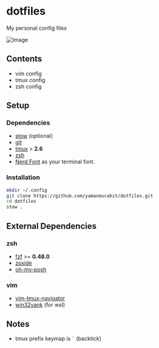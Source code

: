 # dotfiles

My personal config files

![Image](https://github.com/user-attachments/assets/c070bcd8-f866-4f7b-ad56-0d2a56a3a10e)

## Contents

- vim config
- tmux config
- zsh config

## Setup

### Dependencies

- [stow](https://github.com/aspiers/stow) (optional)
- [git](https://wiki.archlinux.org/title/git)
- [tmux](https://wiki.archlinux.org/title/tmux) > **2.6**
- [zsh](https://wiki.archlinux.org/title/zsh)
- [Nerd Font](https://www.nerdfonts.com/) as your terminal font.

### Installation

```bash
mkdir ~/.config
git clone https://github.com/yamanmucahit/dotfiles.git
cd dotfiles
stow .
```

## External Dependencies

### zsh

- [fzf](https://github.com/junegunn/fzf) >= **0.48.0**
- [zoxide](https://github.com/ajeetdsouza/zoxide)
- [oh-my-posh](https://ohmyposh.dev/)

### vim

- [vim-tmux-navigator](https://github.com/christoomey/vim-tmux-navigator)
- [win32yank](https://github.com/equalsraf/win32yank) (for wsl)


## Notes

- tmux prefix keymap is `` ` `` (backtick)
